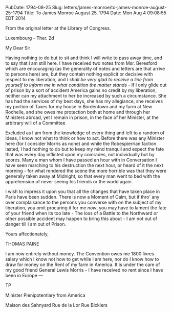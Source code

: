 PubDate: 1794-08-25
Slug: letters/james-monroe/to-james-monroe-august-25-1794
Title: To James Monroe  August 25, 1794
Date: Mon Aug  4 09:08:55 EDT 2014

   From the original letter at the Library of Congress.

   Luxembourg - Ther. 2d

   My Dear Sir

   Having nothing to do but to sit and think I will write to pass away time,
   and to say that I am still here. I have received two notes from Msr.
   Beresford which are encouraging (as the generality of notes and letters
   are that arrive to persons here) are, but they contain nothing explicit or
   decisive with respect to my liberation, and *I shall be very glad to
   receive a line from yourself to inform me in what condition the matter
   stands* - If I only glide out of prison by a sort of accident America gains
   no credit by my liberation, neither can my attachment to her be increased
   by such a circumstance. She has had the services of my best days, she has
   my allegiance, she receives my portion of Taxes for my house in Bordentown
   and my farm at New Rochelle, and she owes me protection both at home and
   through her Ministers abroad, yet I remain in prison, in the face of her
   Minister, at the arbitrary will of a Committee

   Excluded as I am from the knowledge of every thing and left to a random of
   Ideas, I know not what to think or how to act. Before there was any
   Minister here (for I consider Morris as none) and while the Robespierrian
   faction lasted, I had nothing to do but to keep my mind tranquil and
   expect the fate that was every day inflicted upon my comrades, not
   individually but by scores. Many a man whom I have passed an hour with in
   Conversation I have seen marching to his destruction the next hour, or
   heard of it the next morning - for what rendered the scene the more horrible
   was that they were generally taken away at Midnight, so that every man
   went to bed with the apprehension of never seeing his friends or the world
   again.

   I wish to impress it upon you that all the changes that have taken place in
   Paris have been sudden. There is now a Moment of Calm, but if thro' any
   over complaisance to the persons you converse with on the subject of my
   liberation, you omit procuring it for me *now*, you may have to lament the
   fate of your friend when its too late - The loss of a Battle to the
   Northward or other possible accident may happen to bring this about - I am
   not out of danger till I am out of Prison.

   Yours affectionately,

   THOMAS PAINE

   I am now entirely without money. The Convention owes me 1800 livres
   salary which I know not how to get while I am here, nor do I know how to
   draw for money on the Rent of my farm in America. It is under the care of
   my good friend General Lewis Morris - I have received no rent since I have
   been in Europe &mdash; 
   
   TP
   
   Minister Plenipotentiary from America
   
   Maison des Sahnyard Rue de la Lor Rue Bicklers


